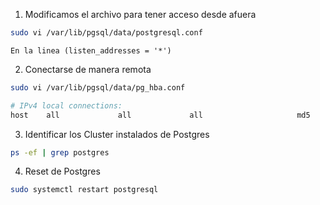 1. Modificamos el archivo para tener acceso desde afuera
```sh
sudo vi /var/lib/pgsql/data/postgresql.conf
```
    En la linea (listen_addresses = '*')
2. Conectarse de manera remota
```sh
sudo vi /var/lib/pgsql/data/pg_hba.conf
```
```sh
# IPv4 local connections:
host    all             all             all                     md5
```
3. Identificar los Cluster instalados de Postgres
```sh
ps -ef | grep postgres
```

4. Reset de Postgres

```sh
sudo systemctl restart postgresql
```